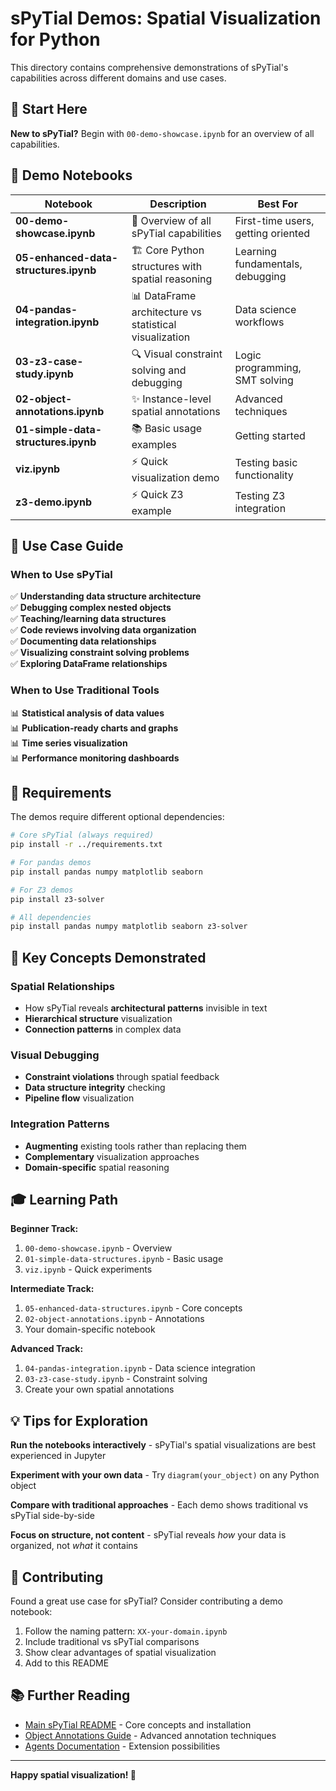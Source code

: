 # sPyTial Demos: Spatial Visualization for Python

This directory contains comprehensive demonstrations of sPyTial's capabilities across different domains and use cases.

## 🚀 Start Here

**New to sPyTial?** Begin with `00-demo-showcase.ipynb` for an overview of all capabilities.

## 📓 Demo Notebooks

| Notebook | Description | Best For |
|----------|-------------|----------|
| **00-demo-showcase.ipynb** | 🎯 Overview of all sPyTial capabilities | First-time users, getting oriented |
| **05-enhanced-data-structures.ipynb** | 🏗️ Core Python structures with spatial reasoning | Learning fundamentals, debugging |
| **04-pandas-integration.ipynb** | 📊 DataFrame architecture vs statistical visualization | Data science workflows |
| **03-z3-case-study.ipynb** | 🔍 Visual constraint solving and debugging | Logic programming, SMT solving |
| **02-object-annotations.ipynb** | ✨ Instance-level spatial annotations | Advanced techniques |
| **01-simple-data-structures.ipynb** | 📚 Basic usage examples | Getting started |
| **viz.ipynb** | ⚡ Quick visualization demo | Testing basic functionality |
| **z3-demo.ipynb** | ⚡ Quick Z3 example | Testing Z3 integration |

## 🎯 Use Case Guide

### When to Use sPyTial

✅ **Understanding data structure architecture**  
✅ **Debugging complex nested objects**  
✅ **Teaching/learning data structures**  
✅ **Code reviews involving data organization**  
✅ **Documenting data relationships**  
✅ **Visualizing constraint solving problems**  
✅ **Exploring DataFrame relationships**  

### When to Use Traditional Tools

📊 **Statistical analysis of data values**  
📊 **Publication-ready charts and graphs**  
📊 **Time series visualization**  
📊 **Performance monitoring dashboards**  

## 🔧 Requirements

The demos require different optional dependencies:

```bash
# Core sPyTial (always required)
pip install -r ../requirements.txt

# For pandas demos
pip install pandas numpy matplotlib seaborn

# For Z3 demos  
pip install z3-solver

# All dependencies
pip install pandas numpy matplotlib seaborn z3-solver
```

## 🌟 Key Concepts Demonstrated

### Spatial Relationships
- How sPyTial reveals **architectural patterns** invisible in text
- **Hierarchical structure** visualization
- **Connection patterns** in complex data

### Visual Debugging
- **Constraint violations** through spatial feedback
- **Data structure integrity** checking  
- **Pipeline flow** visualization

### Integration Patterns
- **Augmenting** existing tools rather than replacing them
- **Complementary** visualization approaches
- **Domain-specific** spatial reasoning

## 🎓 Learning Path

**Beginner Track:**
1. `00-demo-showcase.ipynb` - Overview
2. `01-simple-data-structures.ipynb` - Basic usage
3. `viz.ipynb` - Quick experiments

**Intermediate Track:**
1. `05-enhanced-data-structures.ipynb` - Core concepts
2. `02-object-annotations.ipynb` - Annotations
3. Your domain-specific notebook

**Advanced Track:**
1. `04-pandas-integration.ipynb` - Data science integration
2. `03-z3-case-study.ipynb` - Constraint solving
3. Create your own spatial annotations

## 💡 Tips for Exploration

**Run the notebooks interactively** - sPyTial's spatial visualizations are best experienced in Jupyter

**Experiment with your own data** - Try `diagram(your_object)` on any Python object

**Compare with traditional approaches** - Each demo shows traditional vs sPyTial side-by-side

**Focus on structure, not content** - sPyTial reveals *how* your data is organized, not *what* it contains

## 🤝 Contributing

Found a great use case for sPyTial? Consider contributing a demo notebook:

1. Follow the naming pattern: `XX-your-domain.ipynb`
2. Include traditional vs sPyTial comparisons
3. Show clear advantages of spatial visualization
4. Add to this README

## 📚 Further Reading

- [Main sPyTial README](../README.md) - Core concepts and installation
- [Object Annotations Guide](../OBJECT_ANNOTATIONS.md) - Advanced annotation techniques
- [Agents Documentation](../agents.md) - Extension possibilities

---

**Happy spatial visualization! 🌟**